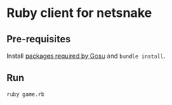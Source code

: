 # Ruby client for netsnake

## Pre-requisites

Install [packages required by Gosu](https://github.com/gosu/gosu/wiki/Getting-Started-on-Linux) and `bundle install`.

## Run

```
ruby game.rb
```
